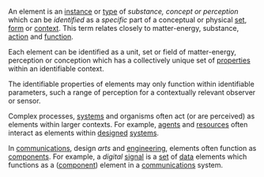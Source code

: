An element is an [instance](https://github.com/gcassel/Modular-Organization-Terminology/blob/master/terms/instance.md) or [type](https://github.com/gcassel/Modular-Organization-Terminology/blob/master/terms/type) of *substance, concept or perception* which can be *identified* as a *specific* part of a conceptual or physical [set](https://github.com/gcassel/Modular-Organization-Terminology/blob/master/terms/set.md), [form](https://github.com/gcassel/Modular-Organization-Terminology/blob/master/terms/form.md) or [context](https://github.com/gcassel/Modular-Organization-Terminology/blob/master/terms/context.md).  This term relates closely to matter-energy, substance, [action](https://github.com/gcassel/Modular-Organization-Terminology/blob/master/terms/action.md) and [function](https://github.com/gcassel/Modular-Organization-Terminology/blob/master/terms/function.md).     

Each element can be identified as a unit, set or field of matter-energy, perception or conception which has a collectively unique set of [properties](https://github.com/gcassel/Modular-Organization-Terminology/blob/master/terms/property.md) within an identifiable context.

The identifiable properties of elements may only function within identifiable parameters, such a range of perception for a contextually relevant observer or sensor.  

Complex processes, [systems](https://github.com/gcassel/Modular-Organization-Terminology/blob/master/terms/system.md) and organisms often act (or are perceived) as elements within larger contexts.  For example, [agents](https://github.com/gcassel/Modular-Organization-Terminology/blob/master/terms/agent.md) and [resources](https://github.com/gcassel/Modular-Organization-Terminology/blob/master/terms/resource.md) often interact as elements within [designed](https://github.com/gcassel/Modular-Organization-Terminology/blob/master/terms/design.md) [systems](https://github.com/gcassel/Modular-Organization-Terminology/blob/master/terms/system.md).

In [communications](https://github.com/gcassel/Modular-Organization-Terminology/blob/master/terms/communication.md), design *arts* and [engineering](https://github.com/gcassel/Modular-Organization-Terminology/blob/master/terms/engineering.md), elements often function as [components](https://github.com/gcassel/Modular-Organization-Terminology/blob/master/terms/component.md).  For example, a *digital* [signal](https://github.com/gcassel/Modular-Organization-Terminology/blob/master/terms/signal.md) is a [set](https://github.com/gcassel/Modular-Organization-Terminology/blob/master/terms/set.md) of [data](https://github.com/gcassel/Modular-Organization-Terminology/blob/master/terms/data.md) elements which functions as a ([component](https://github.com/gcassel/Modular-Organization-Terminology/blob/master/terms/component.md)) element in a [communications](https://github.com/gcassel/Modular-Organization-Terminology/blob/master/terms/communication.md) system.
